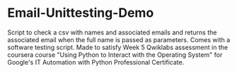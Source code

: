 # Email-Unittesting-Demo
Script to check a csv with names and associated emails and returns the associated email when the full name is passed as parameters. Comes with a software testing script.
Made to satisfy Week 5 Qwiklabs assessment in the coursera course "Using Python to Interact with the Operating System" for Google's IT Automation with Python Professional Certificate.
